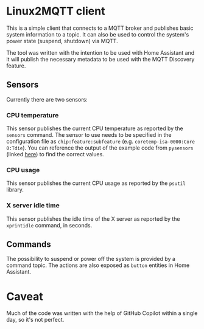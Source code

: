 # Linux2MQTT client

This is a simple client that connects to a MQTT broker and publishes basic system information to a topic.
It can also be used to control the system's power state (suspend, shutdown) via MQTT.

The tool was written with the intention to be used with Home Assistant and it will publish the necessary
metadata to be used with the MQTT Discovery feature.

## Sensors
Currently there are two sensors:

### CPU temperature
This sensor publishes the current CPU temperature as reported by the `sensors` command. The sensor to use
needs to be specified in the configuration file as `chip:feature:subfeature` (e.g. `coretemp-isa-0000:Core 0:Tdie`).
You can reference the output of the example code from `pysensors`
(linked [here](https://github.com/bastienleonard/pysensors/blob/master/examples/dump.py)) to find the correct values.

### CPU usage
This sensor publishes the current CPU usage as reported by the `psutil` library.

### X server idle time
This sensor publishes the idle time of the X server as reported by the `xprintidle` command, in seconds.

## Commands

The possibility to suspend or power off the system is provided by a command topic.
The actions are also exposed as `button` entities in Home Assistant.

# Caveat

Much of the code was written with the help of GitHub Copilot within a single day, so it's not perfect.